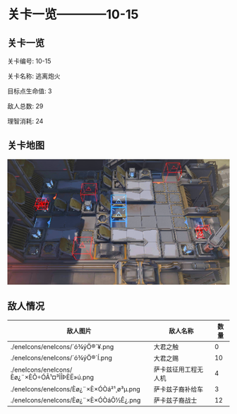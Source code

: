# 关卡一览————10-15


## 关卡一览

关卡编号: 10-15

关卡名称: 逃离炮火

目标点生命值: 3

敌人总数: 29

理智消耗: 24


## 关卡地图
![10-15](./oprMap/10-15.png)

## 敌人情况

| 敌人图片 | 敌人名称 | 数量  |
|---------|-----|-----|
| ./eneIcons/eneIcons/´ó¾ýÖ®´¥.png| 大君之触  |   0  |
| ./eneIcons/eneIcons/´ó¾ýÖ®´Í.png| 大君之赐  |   10  |
| ./eneIcons/eneIcons/Èø¿¨×ÈÕ÷ÓÃ¹¤³ÌÎÞÈË»ú.png| 萨卡兹征用工程无人机  |   4  |
| ./eneIcons/eneIcons/Èø¿¨×È×ÓÒá²¹¸ø³µ.png| 萨卡兹子裔补给车  |   3  |
| ./eneIcons/eneIcons/Èø¿¨×È×ÓÒáÕ½Ê¿.png| 萨卡兹子裔战士  |   12  |
